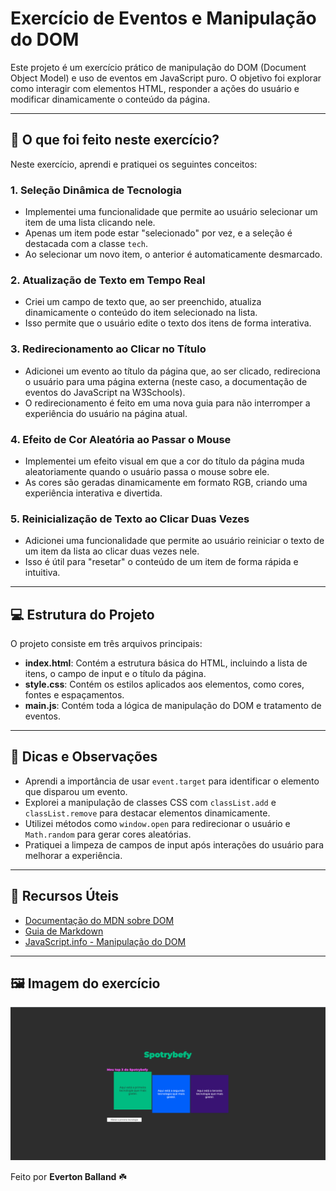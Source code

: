 # Exercício de Eventos e Manipulação do DOM

Este projeto é um exercício prático de manipulação do DOM (Document Object Model) e uso de eventos em JavaScript puro. O objetivo foi explorar como interagir com elementos HTML, responder a ações do usuário e modificar dinamicamente o conteúdo da página.

---

## 🚀 O que foi feito neste exercício?

Neste exercício, aprendi e pratiquei os seguintes conceitos:

### 1. **Seleção Dinâmica de Tecnologia**
   - Implementei uma funcionalidade que permite ao usuário selecionar um item de uma lista clicando nele.
   - Apenas um item pode estar "selecionado" por vez, e a seleção é destacada com a classe `tech`.
   - Ao selecionar um novo item, o anterior é automaticamente desmarcado.

### 2. **Atualização de Texto em Tempo Real**
   - Criei um campo de texto que, ao ser preenchido, atualiza dinamicamente o conteúdo do item selecionado na lista.
   - Isso permite que o usuário edite o texto dos itens de forma interativa.

### 3. **Redirecionamento ao Clicar no Título**
   - Adicionei um evento ao título da página que, ao ser clicado, redireciona o usuário para uma página externa (neste caso, a documentação de eventos do JavaScript na W3Schools).
   - O redirecionamento é feito em uma nova guia para não interromper a experiência do usuário na página atual.

### 4. **Efeito de Cor Aleatória ao Passar o Mouse**
   - Implementei um efeito visual em que a cor do título da página muda aleatoriamente quando o usuário passa o mouse sobre ele.
   - As cores são geradas dinamicamente em formato RGB, criando uma experiência interativa e divertida.

### 5. **Reinicialização de Texto ao Clicar Duas Vezes**
   - Adicionei uma funcionalidade que permite ao usuário reiniciar o texto de um item da lista ao clicar duas vezes nele.
   - Isso é útil para "resetar" o conteúdo de um item de forma rápida e intuitiva.

---

## 💻 Estrutura do Projeto

O projeto consiste em três arquivos principais:

- **index.html**: Contém a estrutura básica do HTML, incluindo a lista de itens, o campo de input e o título da página.
- **style.css**: Contém os estilos aplicados aos elementos, como cores, fontes e espaçamentos.
- **main.js**: Contém toda a lógica de manipulação do DOM e tratamento de eventos.

---

## 📌 Dicas e Observações

- Aprendi a importância de usar `event.target` para identificar o elemento que disparou um evento.
- Explorei a manipulação de classes CSS com `classList.add` e `classList.remove` para destacar elementos dinamicamente.
- Utilizei métodos como `window.open` para redirecionar o usuário e `Math.random` para gerar cores aleatórias.
- Pratiquei a limpeza de campos de input após interações do usuário para melhorar a experiência.

---

## 🌟 Recursos Úteis

- [Documentação do MDN sobre DOM](https://developer.mozilla.org/pt-BR/docs/Web/API/Document_Object_Model)
- [Guia de Markdown](https://www.markdownguide.org/)
- [JavaScript.info - Manipulação do DOM](https://javascript.info/document)

---

## 🖼️ Imagem do exercício

![Tela do exercicio](teladoexercicio.png)

Feito por **Everton Balland** ☘️
